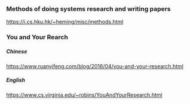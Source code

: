 ### Methods of doing systems research and writing papers
<https://i.cs.hku.hk/~heming/misc/methods.html>
### You and Your Rearch
##### Chinese
<https://www.ruanyifeng.com/blog/2016/04/you-and-your-research.html>
##### English
<https://www.cs.virginia.edu/~robins/YouAndYourResearch.html>
